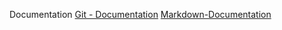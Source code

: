 Documentation
[Git - Documentation](https://git-scm.com/doc)
[Markdown-Documentation](https://guides.github.com/features/mastering-markdown)

